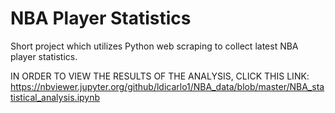 # NBA Player Statistics
Short project which utilizes Python web scraping to collect latest NBA player statistics.

IN ORDER TO VIEW THE RESULTS OF THE ANALYSIS, CLICK THIS LINK:
https://nbviewer.jupyter.org/github/ldicarlo1/NBA_data/blob/master/NBA_statistical_analysis.ipynb
